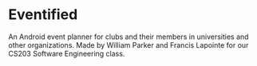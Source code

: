 # Eventified
An Android event planner for clubs and their members in universities and other organizations. Made by William Parker and Francis Lapointe for our CS203 Software Engineering class.
